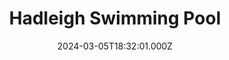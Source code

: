 ---
date: 2024-03-05T18:32:01.000Z
title: Hadleigh Swimming Pool
latitude: 52.04454122139633
longitude: 0.9586564785024496
category: checkin
---
